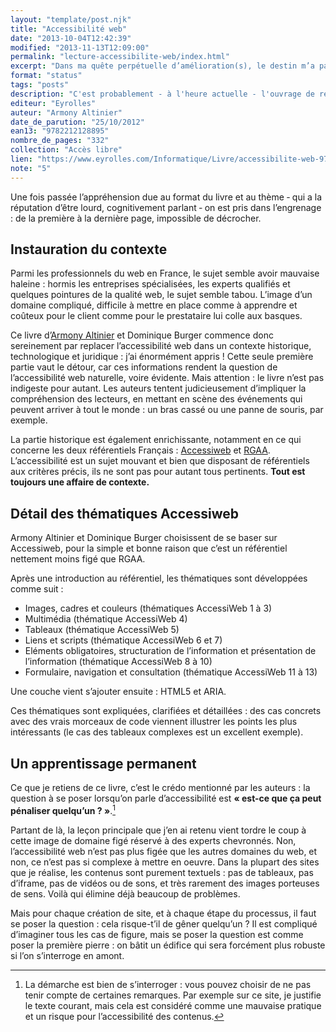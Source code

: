 ```yaml
---
layout: "template/post.njk"
title: "Accessibilité web"
date: "2013-10-04T12:42:39"
modified: "2013-11-13T12:09:00"
permalink: "lecture-accessibilite-web/index.html"
excerpt: "Dans ma quête perpétuelle d’amélioration(s), le destin m’a parfois mis sur la route de l’accessibilité – que ce soit pour des clients ou par simple goût pour la qualité. La lecture de cet ouvrage était donc inévitable."
format: "status"
tags: "posts"
description: "C'est probablement - à l'heure actuelle - l'ouvrage de référence sur le thème de l'accessibilité web en France. Et il tient son rang, croyez-moi."
editeur: "Eyrolles"
auteur: "Armony Altinier"
date_de_parution: "25/10/2012"
ean13: "9782212128895"
nombre_de_pages: "332"
collection: "Accès libre"
lien: "https://www.eyrolles.com/Informatique/Livre/accessibilite-web-9782212128895"
note: "5"
---
```

Une fois passée l’appréhension due au format du livre et au thème ‐ qui a la réputation d’être lourd, cognitivement parlant ‐ on est pris dans l’engrenage : de la première à la dernière page, impossible de décrocher.

## Instauration du contexte

Parmi les professionnels du web en France, le sujet semble avoir mauvaise haleine : hormis les entreprises spécialisées, les experts qualifiés et quelques pointures de la qualité web, le sujet semble tabou. L’image d’un domaine compliqué, difficile à mettre en place comme à apprendre et coûteux pour le client comme pour le prestataire lui colle aux basques.

Ce livre d’[Armony Altinier](https://www.armonyaltinier.fr/ "Le site d’Armony Altinier (nouvelle fenêtre)")&nbsp;et Dominique Burger commence donc sereinement par replacer l’accessibilité web dans un contexte historique, technologique et juridique : j’ai énormément appris ! Cette seule première partie vaut le détour, car ces informations rendent la question de l’accessibilité web naturelle, voire évidente. Mais attention : le livre n’est pas indigeste pour autant. Les auteurs tentent judicieusement d’impliquer la compréhension des lecteurs, en mettant en scène des événements qui peuvent arriver à tout le monde : un bras cassé ou une panne de souris, par exemple.

La partie historique est également enrichissante, notamment en ce qui concerne les deux référentiels Français : [Accessiweb](https://www.accessiweb.org/ "Accessiweb.org (nouvelle fenêtre)") et [RGAA](https://references.modernisation.gouv.fr/rgaa-accessibilite "Présentation du Référentiel Général d’Accessibilité pour les Administrations (nouvelle fenêtre)"). L’accessibilité est un sujet mouvant et bien que disposant de référentiels aux critères précis, ils ne sont pas pour autant tous pertinents. **Tout est toujours une affaire de contexte.**

## Détail des thématiques Accessiweb

Armony Altinier et Dominique Burger choisissent de se baser sur Accessiweb, pour la simple et bonne raison que c’est un référentiel nettement moins figé que RGAA.

Après une introduction au référentiel, les thématiques sont développées comme suit :

* Images, cadres et couleurs (thématiques AccessiWeb 1 à 3)
* Multimédia (thématique AccessiWeb 4)
* Tableaux (thématique AccessiWeb 5)
* Liens et scripts (thématique AccessiWeb 6 et 7)
* Eléments obligatoires, structuration de l’information et présentation de l’information (thématique AccessiWeb 8 à 10)
* Formulaire, navigation et consultation (thématique AccessiWeb 11 à 13)

Une couche vient s’ajouter ensuite : HTML5 et ARIA.

Ces thématiques sont expliquées, clarifiées et détaillées : des cas concrets avec des vrais morceaux de code viennent illustrer les points les plus intéressants (le cas des tableaux complexes est un excellent exemple).

## Un apprentissage permanent

Ce que je retiens de ce livre, c’est le crédo mentionné par les auteurs : la question à se poser lorsqu’on parle d’accessibilité est **« est-ce que ça peut pénaliser quelqu’un ? »**.[^1]

[^1]: La démarche est bien de s’interroger : vous pouvez choisir de ne pas tenir compte de certaines remarques. Par exemple sur ce site, je justifie le texte courant, mais cela est considéré comme une mauvaise pratique et un risque pour l’accessibilité des contenus.



Partant de là, la leçon principale que j’en ai retenu vient tordre le coup à cette image de domaine figé réservé à des experts chevronnés. Non, l’accessibilité web n’est pas plus figée que les autres domaines du web, et non, ce n’est pas si complexe à mettre en oeuvre. Dans la plupart des sites que je réalise, les contenus sont purement textuels : pas de tableaux, pas d’iframe, pas de vidéos ou de sons, et très rarement des images porteuses de sens. Voilà qui élimine déjà beaucoup de problèmes.

Mais pour chaque création de site, et à chaque étape du processus, il faut se poser la question : cela risque-t’il de gêner quelqu’un ? Il est compliqué d’imaginer tous les cas de figure, mais se poser la question est comme poser la première pierre : on bâtit un édifice qui sera forcément plus robuste si l’on s’interroge en amont.
